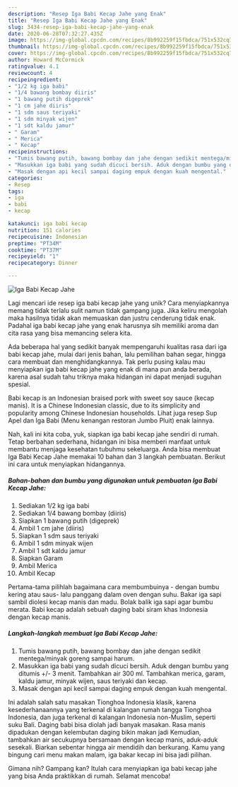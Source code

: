 ```yaml
---
description: "Resep Iga Babi Kecap Jahe yang Enak"
title: "Resep Iga Babi Kecap Jahe yang Enak"
slug: 3434-resep-iga-babi-kecap-jahe-yang-enak
date: 2020-06-28T07:32:27.435Z
image: https://img-global.cpcdn.com/recipes/8b992259f15fbdca/751x532cq70/iga-babi-kecap-jahe-foto-resep-utama.jpg
thumbnail: https://img-global.cpcdn.com/recipes/8b992259f15fbdca/751x532cq70/iga-babi-kecap-jahe-foto-resep-utama.jpg
cover: https://img-global.cpcdn.com/recipes/8b992259f15fbdca/751x532cq70/iga-babi-kecap-jahe-foto-resep-utama.jpg
author: Howard McCormick
ratingvalue: 4.1
reviewcount: 4
recipeingredient:
- "1/2 kg iga babi"
- "1/4 bawang bombay diiris"
- "1 bawang putih digeprek"
- "1 cm jahe diiris"
- "1 sdm saus teriyaki"
- "1 sdm minyak wijen"
- "1 sdt kaldu jamur"
- " Garam"
- " Merica"
- " Kecap"
recipeinstructions:
- "Tumis bawang putih, bawang bombay dan jahe dengan sedikit mentega/minyak goreng sampai harum."
- "Masukkan iga babi yang sudah dicuci bersih. Aduk dengan bumbu yang ditumis +/- 3 menit. Tambahkan air 300 ml. Tambahkan merica, garam, kaldu jamur, minyak wijen, saus teriyaki dan kecap."
- "Masak dengan api kecil sampai daging empuk dengan kuah mengental."
categories:
- Resep
tags:
- iga
- babi
- kecap

katakunci: iga babi kecap 
nutrition: 151 calories
recipecuisine: Indonesian
preptime: "PT34M"
cooktime: "PT37M"
recipeyield: "1"
recipecategory: Dinner

---
```



![Iga Babi Kecap Jahe](https://img-global.cpcdn.com/recipes/8b992259f15fbdca/751x532cq70/iga-babi-kecap-jahe-foto-resep-utama.jpg)

Lagi mencari ide resep iga babi kecap jahe yang unik? Cara menyiapkannya memang tidak terlalu sulit namun tidak gampang juga. Jika keliru mengolah maka hasilnya tidak akan memuaskan dan justru cenderung tidak enak. Padahal iga babi kecap jahe yang enak harusnya sih memiliki aroma dan cita rasa yang bisa memancing selera kita.

Ada beberapa hal yang sedikit banyak mempengaruhi kualitas rasa dari iga babi kecap jahe, mulai dari jenis bahan, lalu pemilihan bahan segar, hingga cara membuat dan menghidangkannya. Tak perlu pusing kalau mau menyiapkan iga babi kecap jahe yang enak di mana pun anda berada, karena asal sudah tahu triknya maka hidangan ini dapat menjadi suguhan spesial.

Babi kecap is an Indonesian braised pork with sweet soy sauce (kecap manis). It is a Chinese Indonesian classic, due to its simplicity and popularity among Chinese Indonesian households. Lihat juga resep Sup Apel dan Iga Babi (Menu kenangan restoran Jumbo Pluit) enak lainnya.


Nah, kali ini kita coba, yuk, siapkan iga babi kecap jahe sendiri di rumah. Tetap berbahan sederhana, hidangan ini bisa memberi manfaat untuk membantu menjaga kesehatan tubuhmu sekeluarga. Anda bisa membuat Iga Babi Kecap Jahe memakai 10 bahan dan 3 langkah pembuatan. Berikut ini cara untuk menyiapkan hidangannya.

<!--inarticleads1-->

##### Bahan-bahan dan bumbu yang digunakan untuk pembuatan Iga Babi Kecap Jahe:

1. Sediakan 1/2 kg iga babi
1. Sediakan 1/4 bawang bombay (diiris)
1. Siapkan 1 bawang putih (digeprek)
1. Ambil 1 cm jahe (diiris)
1. Siapkan 1 sdm saus teriyaki
1. Ambil 1 sdm minyak wijen
1. Ambil 1 sdt kaldu jamur
1. Siapkan  Garam
1. Ambil  Merica
1. Ambil  Kecap


Pertama-tama pilihlah bagaimana cara membumbuinya - dengan bumbu kering atau saus- lalu panggang dalam oven dengan suhu. Bakar iga sapi sambil diolesi kecap manis dan madu. Bolak balik iga sapi agar bumbu merata. Babi kecap adalah sebuah daging babi siram khas Indonesia dengan kecap manis. 

<!--inarticleads2-->

##### Langkah-langkah membuat Iga Babi Kecap Jahe:

1. Tumis bawang putih, bawang bombay dan jahe dengan sedikit mentega/minyak goreng sampai harum.
1. Masukkan iga babi yang sudah dicuci bersih. Aduk dengan bumbu yang ditumis +/- 3 menit. Tambahkan air 300 ml. Tambahkan merica, garam, kaldu jamur, minyak wijen, saus teriyaki dan kecap.
1. Masak dengan api kecil sampai daging empuk dengan kuah mengental.


Ini adalah salah satu masakan Tionghoa Indonesia klasik, karena kesederhanaannya yang terkenal di kalangan rumah tangga Tionghoa Indonesia, dan juga terkenal di kalangan Indonesia non-Muslim, seperti suku Bali. Daging babi bisa diolah jadi banyak masakan. Rasa manis dipadukan dengan kelembutan daging bikin makan jadi Kemudian, tambahkan air secukupnya bersamaan dengan kecap manis, aduk-aduk sesekali. Biarkan sebentar hingga air mendidih dan berkurang. Kamu yang bingung cari menu makan malam, iga bakar kecap ini bisa jadi pilihan. 

Gimana nih? Gampang kan? Itulah cara menyiapkan iga babi kecap jahe yang bisa Anda praktikkan di rumah. Selamat mencoba!
